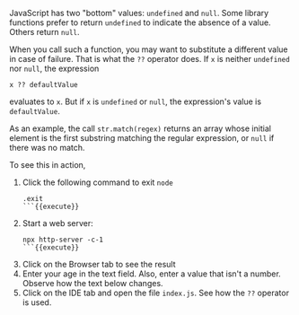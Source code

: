 JavaScript has two "bottom" values: `undefined` and `null`. Some library functions prefer to return `undefined` to indicate the absence of a value. Others return `null`. 

When you call such a function, you may want to substitute a different value in case of failure. That is what the `??` operator does. If `x` is neither `undefined` nor `null`, the expression 

```x ?? defaultValue``` 

evaluates to `x`. But if `x` is `undefined` or `null`, the expression's value is `defaultValue`. 

As an example, the call `str.match(regex)` returns an array whose initial element is the first substring matching the regular expression, or `null` if there was no match.

To see this in action, 

1. Click the following command to exit `node` 
    ```
    .exit
    ```{{execute}}
2. Start a web server:
    ```
    npx http-server -c-1
    ```{{execute}}
    
3. Click on the Browser tab to see the result
4. Enter your age in the text field. Also, enter a value that isn't a number. Observe how the text below changes.
5. Click on the IDE tab and open the file `index.js`. See how the `??` operator is used.



